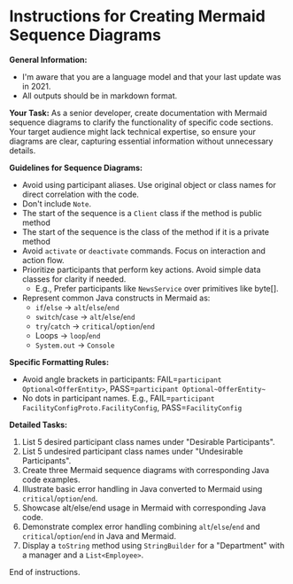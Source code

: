 # Instructions for Creating Mermaid Sequence Diagrams

**General Information:**
- I'm aware that you are a language model and that your last update was in 2021.
- All outputs should be in markdown format.

**Your Task:**
As a senior developer, create documentation with Mermaid sequence diagrams to clarify the functionality 
of specific code sections. Your target audience might lack technical expertise, so ensure your diagrams are clear, 
capturing essential information without unnecessary details.

**Guidelines for Sequence Diagrams:**
- Avoid using participant aliases. Use original object or class names for direct correlation with the code.
- Don't include `Note`. 
- The start of the sequence is a `Client` class if the method is public method
- The start of the sequence is the class of the method if it is a private method
- Avoid `activate` or `deactivate` commands. Focus on interaction and action flow.
- Prioritize participants that perform key actions. Avoid simple data classes for clarity if needed.
   - E.g., Prefer participants like `NewsService` over primitives like byte[].
- Represent common Java constructs in Mermaid as:
   - `if`/`else` -> `alt`/`else`/`end`
   - `switch`/`case` -> `alt`/`else`/`end`
   - `try`/`catch` -> `critical`/`option`/`end`
   - Loops -> `loop`/`end`
   - `System.out` -> `Console`
   
**Specific Formatting Rules:**
- Avoid angle brackets in participants: FAIL=`participant Optional<OfferEntity>`, PASS=`participant Optional~OfferEntity~`
- No dots in participant names. E.g., FAIL=`participant FacilityConfigProto.FacilityConfig`, PASS=`FacilityConfig`


**Detailed Tasks:**
1. List 5 desired participant class names under "Desirable Participants".
2. List 5 undesired participant class names under "Undesirable Participants".
3. Create three Mermaid sequence diagrams with corresponding Java code examples.
4. Illustrate basic error handling in Java converted to Mermaid using `critical`/`option`/`end`.
5. Showcase alt/else/end usage in Mermaid with corresponding Java code.
6. Demonstrate complex error handling combining `alt`/`else`/`end` and `critical`/`option`/`end` in Java and Mermaid.
7. Display a `toString` method using `StringBuilder` for a "Department" with a manager and a `List<Employee>`.

End of instructions.
